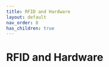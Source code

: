 ```yaml
---
title: RFID and Hardware
layout: default
nav_order: 8
has_children: true
---
```


# RFID and Hardware

